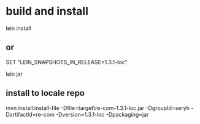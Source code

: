# build and install

lein install

## or

SET "LEIN_SNAPSHOTS_IN_RELEASE=1.3.1-loc"

lein jar

## install to locale repo

mvn install:install-file -Dfile=target\re-com-1.3.1-loc.jar -DgroupId=seryh -DartifactId=re-com -Dversion=1.3.1-loc -Dpackaging=jar
